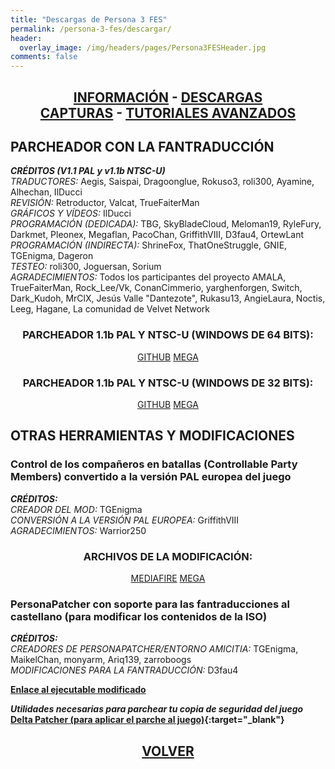 ```yaml
---
title: "Descargas de Persona 3 FES"
permalink: /persona-3-fes/descargar/
header:
  overlay_image: /img/headers/pages/Persona3FESHeader.jpg
comments: false
---
```

<h2 style="text-align: center;"><strong><a href="/persona-3-fes/informacion/">INFORMACIÓN</a> - <a href="/persona-3-fes/descargar/">DESCARGAS</a><br>  
<a href="/persona-3-fes/capturas/">CAPTURAS</a> - <a href="/persona-3-fes/tutoriales/">TUTORIALES AVANZADOS</a><br></strong></h2>

## PARCHEADOR CON LA FANTRADUCCIÓN

_**CRÉDITOS (V1.1 PAL y v1.1b NTSC-U)**_  
*TRADUCTORES:* Aegis, Saispai, Dragoonglue, Rokuso3, roli300, Ayamine, Alhechan, IlDucci  
*REVISIÓN:* Retroductor, Valcat, TrueFaiterMan  
*GRÁFICOS Y VÍDEOS:* IlDucci  
*PROGRAMACIÓN (DEDICADA):* TBG, SkyBladeCloud, Meloman19, RyleFury, Darkmet, Pleonex, Megaflan, PacoChan, GriffithVIII, D3fau4, OrtewLant  
*PROGRAMACIÓN (INDIRECTA):* ShrineFox, ThatOneStruggle, GNIE, TGEnigma, Dageron  
*TESTEO:* roli300, Joguersan, Sorium  
*AGRADECIMIENTOS:* Todos los participantes del proyecto AMALA, TrueFaiterMan, Rock_Lee/Vk, ConanCimmerio, yarghenforgen, Switch, Dark_Kudoh, MrClX, Jesús Valle "Dantezote", Rukasu13, AngieLaura, Noctis, Leeg, Hagane, La comunidad de Velvet Network

<h3 style="text-align: center;">PARCHEADOR 1.1b PAL Y NTSC-U (WINDOWS DE 64 BITS):</h3>

<center>
<a href="https://github.com/TraduSquare/Parches/releases/download/P3FES/P3FES-TraduccionAlCastellano-Parcheador64bits.7z" class="btn btn--primary btn--x-large" target="_blank">GITHUB</a> <a href="https://mega.nz/file/cZsBiYaB#ZvU-HhMfrD8Jg0oPNwVLaVGWCsf6lYW-UFfMTZDaCBc" class="btn btn--primary btn--x-large" target="_blank">MEGA</a>
</center>

<h3 style="text-align: center;">PARCHEADOR 1.1b PAL Y NTSC-U (WINDOWS DE 32 BITS):</h3>

<center>
<a href="https://github.com/TraduSquare/Parches/releases/download/P3FES/P3FES-TraduccionAlCastellano-Parcheador32bits.7z" class="btn btn--primary btn--x-large" target="_blank">GITHUB</a> <a href="https://mega.nz/file/MY8BWJ7b#IK6QUD6ML-EDD6wxSfT2AV89hVsYJXSgctgVT8gqlkE" class="btn btn--primary btn--x-large" target="_blank">MEGA</a>
</center>

## OTRAS HERRAMIENTAS Y MODIFICACIONES

### Control de los compañeros en batallas (Controllable Party Members) convertido a la versión PAL europea del juego

_**CRÉDITOS:**_  
*CREADOR DEL MOD:* TGEnigma  
*CONVERSIÓN A LA VERSIÓN PAL EUROPEA:* GriffithVIII  
*AGRADECIMIENTOS:* Warrior250  

<h3 style="text-align: center;">ARCHIVOS DE LA MODIFICACIÓN:</h3>

<center>
<a href="https://www.mediafire.com/file/2pcb1hjsfk5x3yn/P3FES_Controllable_Party_Members_Mod_for_the_PAL_version_1.0.7z/file" class="btn btn--primary btn--x-large" target="_blank">MEDIAFIRE</a> <a href="https://mega.nz/file/UNsiSTYa#jD-kOmsnkj8CQdvdDJ_-lCA311TsLfJ5WYhCgwEk52o" class="btn btn--primary btn--x-large" target="_blank">MEGA</a>
</center>

### PersonaPatcher con soporte para las fantraducciones al castellano (para modificar los contenidos de la ISO)

_**CRÉDITOS:**_  
*CREADORES DE PERSONAPATCHER/ENTORNO AMICITIA:* TGEnigma, MaikelChan, monyarm, Ariq139, zarroboogs  
*MODIFICACIONES PARA LA FANTRADUCCIÓN:* D3fau4  

**[Enlace al ejecutable modificado](https://github.com/D3fau4/Amicitia/releases)**

_**Utilidades necesarias para parchear tu copia de seguridad del juego**_  
**[Delta Patcher (para aplicar el parche al juego)](https://github.com/marco-calautti/DeltaPatcher/releases){:target="_blank"}**

<h2 style="text-align: center;"><a href="/persona-3-fes/"><strong>VOLVER</strong></a></h2>



